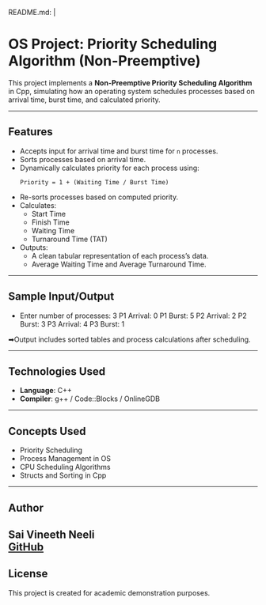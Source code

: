 README.md: |
  # OS Project: Priority Scheduling Algorithm (Non-Preemptive)

  This project implements a **Non-Preemptive Priority Scheduling Algorithm** in Cpp, simulating how an operating system schedules processes based on arrival time, burst time, and calculated priority.

  ---

  ## Features

  - Accepts input for arrival time and burst time for `n` processes.
  - Sorts processes based on arrival time.
  - Dynamically calculates priority for each process using:
    ```
    Priority = 1 + (Waiting Time / Burst Time)
    ```
  - Re-sorts processes based on computed priority.
  - Calculates:
    - Start Time
    - Finish Time
    - Waiting Time
    - Turnaround Time (TAT)
  - Outputs:
    - A clean tabular representation of each process’s data.
    - Average Waiting Time and Average Turnaround Time.

  ---

  ## Sample Input/Output

 - Enter number of processes: 3 P1 Arrival: 0 P1 Burst: 5 P2 Arrival: 2 P2 Burst: 3 P3 Arrival: 4 P3 Burst: 1

 ➡Output includes sorted tables and process calculations after scheduling.

---

## Technologies Used

- **Language**: C++
- **Compiler**: g++ / Code::Blocks / OnlineGDB

---

## Concepts Used

- Priority Scheduling
- Process Management in OS
- CPU Scheduling Algorithms
- Structs and Sorting in Cpp

---

## Author

**Sai Vineeth Neeli**  
[GitHub](https://github.com/vineeth-neeli7)
---

## License

This project is created for academic demonstration purposes.
